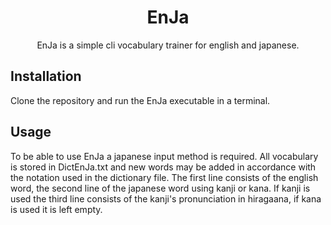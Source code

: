 <h1 align="center">EnJa</h1>
<p align="center">EnJa is a simple cli vocabulary trainer for english and japanese.</p>
<h2 align="left">Installation</h1>
<p align="left">Clone the repository and run the EnJa executable in a terminal.</p>
<h2 align="left">Usage</h1>
<p align="left">To be able to use EnJa a japanese input method is required. All vocabulary is stored in DictEnJa.txt and new words may be added in accordance with the notation used in the dictionary file. The first line consists of the english word, the second line of the japanese word using kanji or kana. If kanji is used the third line consists of the kanji's pronunciation in hiragaana, if kana is used it is left empty. </p>
